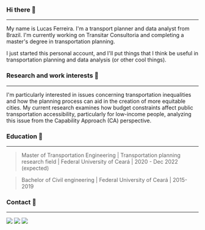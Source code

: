 


### Hi there 👋
---
My name is Lucas Ferreira. I'm a transport planner and data analyst from Brazil. I'm currently working on Transitar Consultoria and completing a master's degree in transportation planning.

I just started this personal account, and I'll put things that I think be useful in transportation planning and data analysis (or other cool things).

### Research and work interests :bus:
---
I'm particularly interested in issues concerning transportation inequalities and how the planning process can aid in the creation of more equitable cities. My current research examines how budget constraints affect public transportation accessibility, particularly for low-income people, analyzing this issue from the Capability Approach (CA) perspective.

### Education :busstop:
---
> Master of Transportation Engineering | Transportation planning research field | Federal University of Ceará | 2020 - Dec 2022 (expected)

> Bachelor of Civil engineering | Federal University of Ceará | 2015-2019

### Contact :email:
---
[<img src="https://www.iconsdb.com/icons/download/icon-sets/concrete/linkedin-3-32.png">](https://www.linkedin.com/in/lucas-sousa-ferreira/)
[<img src="https://www.iconsdb.com/icons/download/icon-sets/concrete/github-8-32.png">](https://github.com/lucasferreira-tp)
[<img src="https://www.iconsdb.com/icons/download/icon-sets/concrete/email-32.png">](lucasferreira@det.ufc.br)

